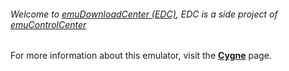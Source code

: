 ###### Welcome to [emuDownloadCenter (EDC)](https://github.com/PhoenixInteractiveNL/emuDownloadCenter/wiki/), EDC is a side project of [emuControlCenter](https://github.com/PhoenixInteractiveNL/emuControlCenter/wiki/)

For more information about this emulator, visit the [**Cygne**](https://github.com/PhoenixInteractiveNL/emuDownloadCenter/wiki/Emulator-cygne#menu) page.
